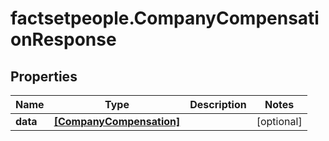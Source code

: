 # factsetpeople.CompanyCompensationResponse

## Properties

Name | Type | Description | Notes
------------ | ------------- | ------------- | -------------
**data** | [**[CompanyCompensation]**](CompanyCompensation.md) |  | [optional] 


